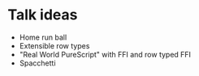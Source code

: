 # Talk ideas

* Home run ball
* Extensible row types
* "Real World PureScript" with FFI and row typed FFI
* Spacchetti
